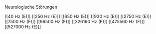 Neurologische Störungen

[[40 Hz (E)]]
[[250 Hz (E)]]
[[650 Hz (E)]]
[[930 Hz (E)]]
[[2750 Hz (E)]]
[[7500 Hz (E)]]
[[96500 Hz (E)]]
[[326160 Hz (E)]]
[[475560 Hz (E)]]
[[527000 Hz (E)]]